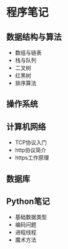 # 程序笔记

## 数据结构与算法

- 数组与链表
- 栈与队列
- 二叉树
- 红黑树
- 排序算法

## 操作系统


## 计算机网络

- TCP协议入门
- http协议简介
- https工作原理

## 数据库

## Python笔记

- 基础数据类型
- 编码问题
- 进程线程
- 魔术方法
